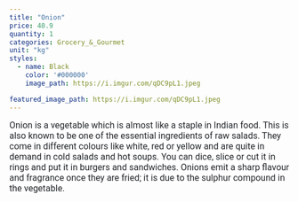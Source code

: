 ```yaml
---
title: "Onion"
price: 40.9
quantity: 1
categories: Grocery_&_Gourmet
unit: "kg"
styles:
  - name: Black
    color: '#000000'
    image_path: https://i.imgur.com/qDC9pL1.jpeg

featured_image_path: https://i.imgur.com/qDC9pL1.jpeg
---
```

<p><span style="color: #212529; font-family: Roboto, sans-serif; font-size: 16px; background-color: #ffffff;">Onion is a vegetable which is almost like a staple in Indian food. This is also known to be one of the essential ingredients of raw salads. They come in different colours like white, red or yellow and are quite in demand in cold salads and hot soups. You can dice, slice or cut it in rings and put it in burgers and sandwiches. Onions emit a sharp flavour and fragrance once they are fried; it is due to the sulphur compound in the vegetable.</span></p>